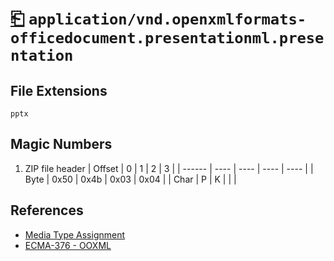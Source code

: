 # [⎗](../README.md) `application/vnd.openxmlformats-officedocument.presentationml.presentation`

## File Extensions

`pptx`

## Magic Numbers

1. ZIP file header
   | Offset | 0 | 1 | 2 | 3 |
   | ------ | ---- | ---- | ---- | ---- |
   | Byte | 0x50 | 0x4b | 0x03 | 0x04 |
   | Char | P | K | | |

## References

- [Media Type Assignment](https://www.iana.org/assignments/media-types/application/vnd.openxmlformats-officedocument.presentationml.presentation)
- [ECMA-376 - OOXML](https://ecma-international.org/publications-and-standards/standards/ecma-376/)
